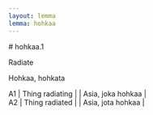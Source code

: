 ```yaml
---
layout: lemma
lemma: hohkaa
---
```


<div class="sense">
# <span class="sensename">hohkaa.1</span>

<span class="description">Radiate</span>

<span class="description">Hohkaa, hohkata</span>

A1 | Thing radiating |   | Asia, joka hohkaa |  
A2 | Thing radiated |   | Asia, jota hohkaa |  

</div>

